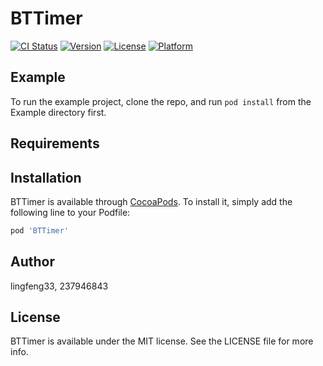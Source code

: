 # BTTimer

[![CI Status](https://img.shields.io/travis/lingfeng33/BTTimer.svg?style=flat)](https://travis-ci.org/lingfeng33/BTTimer)
[![Version](https://img.shields.io/cocoapods/v/BTTimer.svg?style=flat)](https://cocoapods.org/pods/BTTimer)
[![License](https://img.shields.io/cocoapods/l/BTTimer.svg?style=flat)](https://cocoapods.org/pods/BTTimer)
[![Platform](https://img.shields.io/cocoapods/p/BTTimer.svg?style=flat)](https://cocoapods.org/pods/BTTimer)

## Example

To run the example project, clone the repo, and run `pod install` from the Example directory first.

## Requirements

## Installation

BTTimer is available through [CocoaPods](https://cocoapods.org). To install
it, simply add the following line to your Podfile:

```ruby
pod 'BTTimer'
```

## Author

lingfeng33, 237946843

## License

BTTimer is available under the MIT license. See the LICENSE file for more info.
